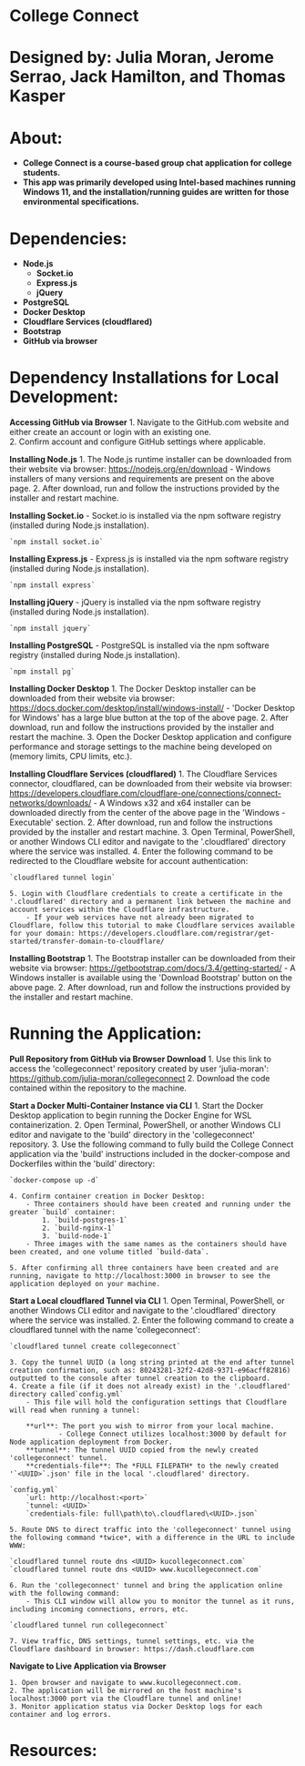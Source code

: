 # College Connect

# Designed by: Julia Moran, Jerome Serrao, Jack Hamilton, and Thomas Kasper

# About:

- **College Connect is a course-based group chat application for college students.**
- **This app was primarily developed using Intel-based machines running Windows 11, and the installation/running guides are written for those environmental specifications.**

# Dependencies:

- **Node.js**
  - **Socket.io**
  - **Express.js**
  - **jQuery**
- **PostgreSQL**
- **Docker Desktop**
- **Cloudflare Services (cloudflared)**
- **Bootstrap**
- **GitHub via browser**

# Dependency Installations for Local Development:

**Accessing GitHub via Browser**
    1. Navigate to the GitHub.com website and either create an account or login with an existing one.  
    2. Confirm account and configure GitHub settings where applicable.  

**Installing Node.js**
    1. The Node.js runtime installer can be downloaded from their website via browser: https://nodejs.org/en/download
        - Windows installers of many versions and requirements are present on the above page.
    2. After download, run and follow the instructions provided by the installer and restart machine.

**Installing Socket.io**
    - Socket.io is installed via the npm software registry (installed during Node.js installation).

    `npm install socket.io`

**Installing Express.js**
    - Express.js is installed via the npm software registry (installed during Node.js installation).

    `npm install express`

**Installing jQuery**
    - jQuery is installed via the npm software registry (installed during Node.js installation).

    `npm install jquery`

**Installing PostgreSQL**
    - PostgreSQL is installed via the npm software registry (installed during Node.js installation).

    `npm install pg`

**Installing Docker Desktop**
    1. The Docker Desktop installer can be downloaded from their website via browser: https://docs.docker.com/desktop/install/windows-install/
        - 'Docker Desktop for Windows' has a large blue button at the top of the above page.
    2. After download, run and follow the instructions provided by the installer and restart the machine.
    3. Open the Docker Desktop application and configure performance and storage settings to the machine being developed on (memory limits, CPU limits, etc.).

**Installing Cloudflare Services (cloudflared)**
    1. The Cloudflare Services connector, cloudflared, can be downloaded from their website via browser: https://developers.cloudflare.com/cloudflare-one/connections/connect-networks/downloads/
        - A Windows x32 and x64 installer can be downloaded directly from the center of the above page in the 'Windows - Executable' section.
    2. After download, run and follow the instructions provided by the installer and restart machine.
    3. Open Terminal, PowerShell, or another Windows CLI editor and navigate to the '.cloudflared' directory where the service was installed.
    4. Enter the following command to be redirected to the Cloudflare website for account authentication:

    `cloudflared tunnel login`

    5. Login with Cloudflare credentials to create a certificate in the '.cloudflared' directory and a permanent link between the machine and account services within the Cloudflare infrastructure.
        - If your web services have not already been migrated to Cloudflare, follow this tutorial to make Cloudflare services available for your domain: https://developers.cloudflare.com/registrar/get-started/transfer-domain-to-cloudflare/

**Installing Bootstrap**
    1. The Bootstrap installer can be downloaded from their website via browser: https://getbootstrap.com/docs/3.4/getting-started/
        - A Windows installer is available using the 'Download Bootstrap' button on the above page.
    2. After download, run and follow the instructions provided by the installer and restart machine.

# Running the Application:

**Pull Repository from GitHub via Browser Download**
    1. Use this link to access the 'collegeconnect' repository created by user 'julia-moran': https://github.com/julia-moran/collegeconnect
    2. Download the code contained within the repository to the machine.

**Start a Docker Multi-Container Instance via CLI**
    1. Start the Docker Desktop application to begin running the Docker Engine for WSL containerization.
    2. Open Terminal, PowerShell, or another Windows CLI editor and navigate to the 'build' directory in the 'collegeconnect' repository.
    3. Use the following command to fully build the College Connect application via the 'build' instructions included in the docker-compose and Dockerfiles within the 'build' directory:

    `docker-compose up -d`

    4. Confirm container creation in Docker Desktop:
        - Three containers should have been created and running under the greater `build` container:
            1. `build-postgres-1`
            2. `build-nginx-1`
            3. `build-node-1`
        - Three images with the same names as the containers should have been created, and one volume titled `build-data`.

    5. After confirming all three containers have been created and are running, navigate to http://localhost:3000 in browser to see the application deployed on your machine.

**Start a Local cloudflared Tunnel via CLI**
    1. Open Terminal, PowerShell, or another Windows CLI editor and navigate to the '.cloudflared' directory where the service was installed.
    2. Enter the following command to create a cloudflared tunnel with the name 'collegeconnect':

    `cloudflared tunnel create collegeconnect`

    3. Copy the tunnel UUID (a long string printed at the end after tunnel creation confirmation, such as: 80243281-32f2-42d8-9371-e96acff82816) outputted to the console after tunnel creation to the clipboard.
    4. Create a file (if it does not already exist) in the '.cloudflared' directory called`config.yml`
        - This file will hold the configuration settings that Cloudflare will read when running a tunnel:

        **url**: The port you wish to mirror from your local machine.
                - College Connect utilizes localhost:3000 by default for Node application deployment from Docker.
        **tunnel**: The tunnel UUID copied from the newly created 'collegeconnect' tunnel.
        **credentials-file**: The *FULL FILEPATH* to the newly created '`<UUID>`.json' file in the local '.cloudflared' directory.

    `config.yml`
        `url: http://localhost:<port>`
        `tunnel: <UUID>`
        `credentials-file: full\path\to\.cloudflared\<UUID>.json`

    5. Route DNS to direct traffic into the 'collegeconnect' tunnel using the following command *twice*, with a difference in the URL to include WWW:

    `cloudflared tunnel route dns <UUID> kucollegeconnect.com`
    `cloudflared tunnel route dns <UUID> www.kucollegeconnect.com`

    6. Run the 'collegeconnect' tunnel and bring the application online with the following command:
        - This CLI window will allow you to monitor the tunnel as it runs, including incoming connections, errors, etc.

    `cloudflared tunnel run collegeconnect`

    7. View traffic, DNS settings, tunnel settings, etc. via the Cloudflare dashboard in browser: https://dash.cloudflare.com

**Navigate to Live Application via Browser**

    1. Open browser and navigate to www.kucollegeconnect.com.
    2. The application will be mirrored on the host machine's localhost:3000 port via the Cloudflare tunnel and online!
    3. Monitor application status via Docker Desktop logs for each container and log errors.

# Resources:
